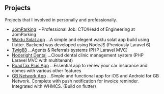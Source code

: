 ## Projects

Projects that I involved in personally and professionally.

- [JomParking](https://web.jomparking.com/)
⋅⋅⋅Professional Job. CTO/Head of Engineering at JomParking
- [Waktu Solat app](http://waktusolatpp.com)
...A simple and elegent waktu solat app build using flutter. Backend was developed using NodeJS (Previously Laravel 6)
- [Twig88](https://twig88.com/)
...Agents & Referrals systems (PHP Laravel MVC)
- [Noderight Dental](http://dental.noderight.com/dental)
...Cloud dental clinic management system (PHP Laravel MVC with multitenant)
- [RoadTax Plus App](https://play.google.com/store/apps/details?id=com.roadtaxplus.app)
...Essential app to renew your car insurance and comes with various other features
- [GB Network App](http://awislabs.com/)
...Simple and functional app for iOS and Android for GB Network. Complete with push notification for invoice reminder. Integrated with WHMCS. (Build on flutter)
